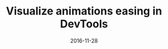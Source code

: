 ---
layout: article.njk
title: "Visualize animations easing in DevTools"
tags: article
date: 2016-11-28
excerpt: "An article about how CSS and Web animations can now be inspected directly in DevTools."
thumbnail: "/assets/timeline-easing.webp"
external: https://hacks.mozilla.org/2016/11/visualize-animations-easing-in-devtools/
---